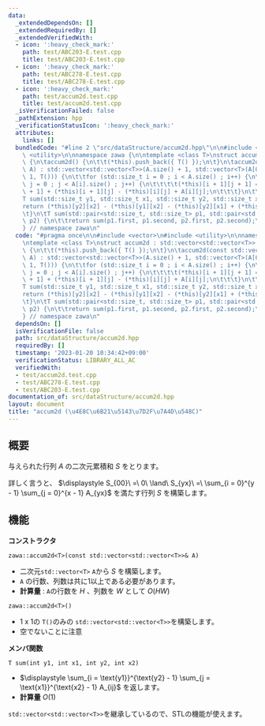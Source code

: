 ```yaml
---
data:
  _extendedDependsOn: []
  _extendedRequiredBy: []
  _extendedVerifiedWith:
  - icon: ':heavy_check_mark:'
    path: test/ABC203-E.test.cpp
    title: test/ABC203-E.test.cpp
  - icon: ':heavy_check_mark:'
    path: test/ABC278-E.test.cpp
    title: test/ABC278-E.test.cpp
  - icon: ':heavy_check_mark:'
    path: test/accum2d.test.cpp
    title: test/accum2d.test.cpp
  _isVerificationFailed: false
  _pathExtension: hpp
  _verificationStatusIcon: ':heavy_check_mark:'
  attributes:
    links: []
  bundledCode: "#line 2 \"src/dataStructure/accum2d.hpp\"\n\n#include <vector>\n#include\
    \ <utility>\n\nnamespace zawa {\n\ntemplate <class T>\nstruct accum2d : std::vector<std::vector<T>>\
    \ {\n\taccum2d() {\n\t\t(*this).push_back({ T() });\n\t}\n\taccum2d(const std::vector<std::vector<T>>&\
    \ A) : std::vector<std::vector<T>>(A.size() + 1, std::vector<T>(A[0].size() +\
    \ 1, T())) {\n\t\tfor (std::size_t i = 0 ; i < A.size() ; i++) {\n\t\t\tfor (std::size_t\
    \ j = 0 ; j < A[i].size() ; j++) {\n\t\t\t\t(*this)[i + 1][j + 1] = (*this)[i][j\
    \ + 1] + (*this)[i + 1][j] - (*this)[i][j] + A[i][j];\n\t\t\t}\n\t\t}\n\t}\n\t\
    T sum(std::size_t y1, std::size_t x1, std::size_t y2, std::size_t x2) {\n\t\t\
    return (*this)[y2][x2] - (*this)[y1][x2] - (*this)[y2][x1] + (*this)[y1][x1];\n\
    \t}\n\tT sum(std::pair<std::size_t, std::size_t> p1, std::pair<std::size_t, std::size_t>\
    \ p2) {\n\t\treturn sum(p1.first, p1.second, p2.first, p2.second);\n\t}\n};\n\n\
    } // namespace zawa\n"
  code: "#pragma once\n\n#include <vector>\n#include <utility>\n\nnamespace zawa {\n\
    \ntemplate <class T>\nstruct accum2d : std::vector<std::vector<T>> {\n\taccum2d()\
    \ {\n\t\t(*this).push_back({ T() });\n\t}\n\taccum2d(const std::vector<std::vector<T>>&\
    \ A) : std::vector<std::vector<T>>(A.size() + 1, std::vector<T>(A[0].size() +\
    \ 1, T())) {\n\t\tfor (std::size_t i = 0 ; i < A.size() ; i++) {\n\t\t\tfor (std::size_t\
    \ j = 0 ; j < A[i].size() ; j++) {\n\t\t\t\t(*this)[i + 1][j + 1] = (*this)[i][j\
    \ + 1] + (*this)[i + 1][j] - (*this)[i][j] + A[i][j];\n\t\t\t}\n\t\t}\n\t}\n\t\
    T sum(std::size_t y1, std::size_t x1, std::size_t y2, std::size_t x2) {\n\t\t\
    return (*this)[y2][x2] - (*this)[y1][x2] - (*this)[y2][x1] + (*this)[y1][x1];\n\
    \t}\n\tT sum(std::pair<std::size_t, std::size_t> p1, std::pair<std::size_t, std::size_t>\
    \ p2) {\n\t\treturn sum(p1.first, p1.second, p2.first, p2.second);\n\t}\n};\n\n\
    } // namespace zawa\n"
  dependsOn: []
  isVerificationFile: false
  path: src/dataStructure/accum2d.hpp
  requiredBy: []
  timestamp: '2023-01-20 10:34:42+09:00'
  verificationStatus: LIBRARY_ALL_AC
  verifiedWith:
  - test/accum2d.test.cpp
  - test/ABC278-E.test.cpp
  - test/ABC203-E.test.cpp
documentation_of: src/dataStructure/accum2d.hpp
layout: document
title: "accum2d (\u4E8C\u6B21\u5143\u7D2F\u7A4D\u548C)"
---
```


## 概要

与えられた行列 $A$ の二次元累積和 $S$ をとります。

詳しく言うと、 $\displaystyle S_{00}\ =\ 0\ \land\ S_{yx}\ =\ \sum_{i = 0}^{y - 1} \sum_{j = 0}^{x - 1} A_{yx}$ を満たす行列 $S$ を構築します。

## 機能

**コンストラクタ**

`zawa::accum2d<T>(const std::vector<std::vector<T>>& A)`
- 二次元`std::vector<T>` `A`から $S$ を構築します。
- `A` の行数、列数は共に1以上である必要があります。
- **計算量** : `A`の行数を $H$ 、列数を $W$ として $O(HW)$

`zawa::accum2d<T>()`
- 1 x 1の `T()`のみの `std::vector<std::vector<T>>`を構築します。
- 空でないことに注意

**メンバ関数**

`T sum(int y1, int x1, int y2, int x2)`
- $\displaystyle \sum_{i = \text{y1}}^{\text{y2} - 1} \sum_{j = \text{x1}}^{\text{x2} - 1} A_{ij}$ を返します。
- **計算量** $O(1)$

`std::vector<std::vector<T>>`を継承しているので、STLの機能が使えます。
